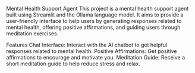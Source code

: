 Mental Health Support Agent
This project is a mental health support agent built using Streamlit and the Ollama language model. It aims to provide a user-friendly interface to help users by generating responses related to mental health, offering positive affirmations, and guiding users through meditation exercises.

Features
Chat Interface: Interact with the AI chatbot to get helpful responses related to mental health.
Positive Affirmations: Get positive affirmations to encourage and motivate you.
Meditation Guide: Receive a short meditation guide to help reduce stress and relax.
